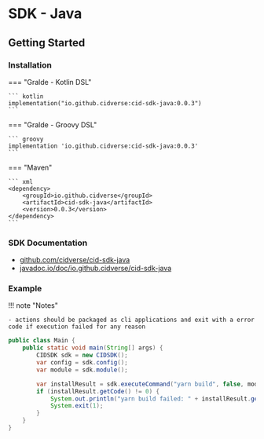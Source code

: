 # SDK - Java

## Getting Started

### Installation

=== "Gralde - Kotlin DSL"

    ``` kotlin
    implementation("io.github.cidverse:cid-sdk-java:0.0.3")
    ```

=== "Gralde - Groovy DSL"

    ``` groovy
    implementation 'io.github.cidverse:cid-sdk-java:0.0.3'
    ```

=== "Maven"

    ``` xml
    <dependency>
        <groupId>io.github.cidverse</groupId>
        <artifactId>cid-sdk-java</artifactId>
        <version>0.0.3</version>
    </dependency>
    ```

### SDK Documentation

- [github.com/cidverse/cid-sdk-java](https://github.com/cidverse/cid-sdk-java)
- [javadoc.io/doc/io.github.cidverse/cid-sdk-java](https://javadoc.io/doc/io.github.cidverse/cid-sdk-java/latest/io/github/cidverse/cid/sdk/CIDSDK.html)

### Example

!!! note "Notes"

    - actions should be packaged as cli applications and exit with a error code if execution failed for any reason

``` java title="Main.java"
public class Main {
    public static void main(String[] args) {
        CIDSDK sdk = new CIDSDK();
        var config = sdk.config();
        var module = sdk.module();

        var installResult = sdk.executeCommand("yarn build", false, module.getModuleDir(), Collections.emptyMap());
        if (installResult.getCode() != 0) {
            System.out.println("yarn build failed: " + installResult.getError());
            System.exit(1);
        }
    }
}
```
